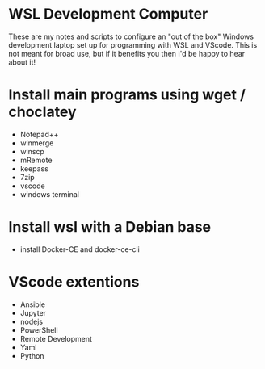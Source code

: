 # WSL Development Computer
These are my notes and scripts to configure an "out of the box" Windows development laptop set up for programming with WSL and VScode.  This is not meant for broad use, but if it benefits you then I'd be happy to hear about it!

# Install main programs using wget / choclatey
- Notepad++
- winmerge
- winscp
- mRemote
- keepass
- 7zip
- vscode
- windows terminal

# Install wsl with a Debian base
- install Docker-CE and docker-ce-cli

# VScode extentions
- Ansible
- Jupyter
- nodejs
- PowerShell
- Remote Development
- Yaml
- Python
